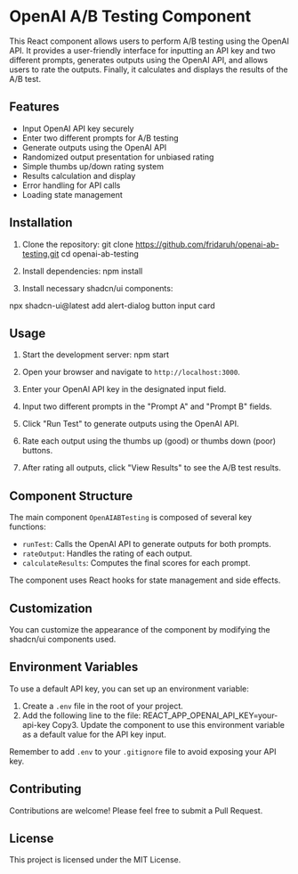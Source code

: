 # OpenAI A/B Testing Component

This React component allows users to perform A/B testing using the OpenAI API. It provides a user-friendly interface for inputting an API key and two different prompts, generates outputs using the OpenAI API, and allows users to rate the outputs. Finally, it calculates and displays the results of the A/B test.

## Features

- Input OpenAI API key securely
- Enter two different prompts for A/B testing
- Generate outputs using the OpenAI API
- Randomized output presentation for unbiased rating
- Simple thumbs up/down rating system
- Results calculation and display
- Error handling for API calls
- Loading state management

## Installation

1. Clone the repository:
git clone https://github.com/fridaruh/openai-ab-testing.git
cd openai-ab-testing

2. Install dependencies:
npm install

3. Install necessary shadcn/ui components:
   
npx shadcn-ui@latest add alert-dialog button input card


## Usage

1. Start the development server:
npm start

2. Open your browser and navigate to `http://localhost:3000`.

3. Enter your OpenAI API key in the designated input field.

4. Input two different prompts in the "Prompt A" and "Prompt B" fields.

5. Click "Run Test" to generate outputs using the OpenAI API.

6. Rate each output using the thumbs up (good) or thumbs down (poor) buttons.

7. After rating all outputs, click "View Results" to see the A/B test results.

## Component Structure

The main component `OpenAIABTesting` is composed of several key functions:

- `runTest`: Calls the OpenAI API to generate outputs for both prompts.
- `rateOutput`: Handles the rating of each output.
- `calculateResults`: Computes the final scores for each prompt.

The component uses React hooks for state management and side effects.

## Customization

You can customize the appearance of the component by modifying the shadcn/ui components used. 

## Environment Variables

To use a default API key, you can set up an environment variable:

1. Create a `.env` file in the root of your project.
2. Add the following line to the file:
REACT_APP_OPENAI_API_KEY=your-api-key
Copy3. Update the component to use this environment variable as a default value for the API key input.

Remember to add `.env` to your `.gitignore` file to avoid exposing your API key.

## Contributing

Contributions are welcome! Please feel free to submit a Pull Request.

## License

This project is licensed under the MIT License.
